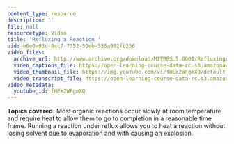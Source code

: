 ```yaml
---
content_type: resource
description: ''
file: null
resourcetype: Video
title: 'Refluxing a Reaction '
uid: e6e0a93d-8cc7-7352-50eb-535a962fb256
video_files:
  archive_url: http://www.archive.org/download/MITRES.5.0001/RefluxingAReaction_MitDigitalLabTechniquesManual.mp4
  video_captions_file: https://open-learning-course-data-rc.s3.amazonaws.com/res-5-0001-digital-lab-techniques-manual-spring-2007/5d8dd1c033b759e282c8a302baec054e_fHEk2WFgmXQ.vtt
  video_thumbnail_file: https://img.youtube.com/vi/fHEk2WFgmXQ/default.jpg
  video_transcript_file: https://open-learning-course-data-rc.s3.amazonaws.com/res-5-0001-digital-lab-techniques-manual-spring-2007/4dcd0199d5bb3b52cb949adfc9a4c478_fHEk2WFgmXQ.pdf
video_metadata:
  youtube_id: fHEk2WFgmXQ
---
```


**Topics covered:** Most organic reactions occur slowly at room temperature and require heat to allow them to go to completion in a reasonable time frame. Running a reaction under reflux allows you to heat a reaction without losing solvent due to evaporation and with causing an explosion.